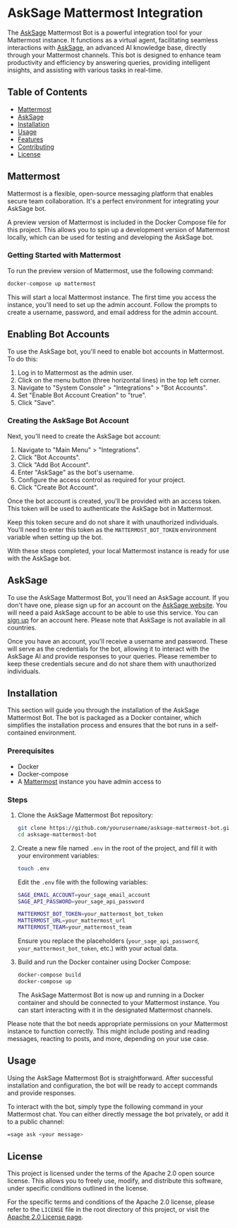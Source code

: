 # AskSage Mattermost Integration

The [AskSage](https://www.asksage.ai) Mattermost Bot is a powerful integration tool for your Mattermost instance. It functions as a virtual agent, facilitating seamless interactions with [AskSage](https://www.asksage.ai), an advanced AI knowledge base, directly through your Mattermost channels. This bot is designed to enhance team productivity and efficiency by answering queries, providing intelligent insights, and assisting with various tasks in real-time.

## Table of Contents

- [Mattermost](#mattermost)
- [AskSage](#asksage)
- [Installation](#installation)
- [Usage](#usage)
- [Features](#features)
- [Contributing](#contributing)
- [License](#license)

## Mattermost

Mattermost is a flexible, open-source messaging platform that enables secure team collaboration. It's a perfect environment for integrating your AskSage bot.

A preview version of Mattermost is included in the Docker Compose file for this project. This allows you to spin up a development version of Mattermost locally, which can be used for testing and developing the AskSage bot.

### Getting Started with Mattermost

To run the preview version of Mattermost, use the following command:

```bash
docker-compose up mattermost
```
This will start a local Mattermost instance. The first time you access the instance, you'll need to set up the admin account. Follow the prompts to create a username, password, and email address for the admin account.

## Enabling Bot Accounts
To use the AskSage bot, you'll need to enable bot accounts in Mattermost. To do this:

1. Log in to Mattermost as the admin user.
2. Click on the menu button (three horizontal lines) in the top left corner.
3. Navigate to "System Console" > "Integrations" > "Bot Accounts".
4. Set "Enable Bot Account Creation" to "true".
5. Click "Save".

### Creating the AskSage Bot Account

Next, you'll need to create the AskSage bot account:

1. Navigate to "Main Menu" > "Integrations".
2. Click "Bot Accounts".
3. Click "Add Bot Account".
4. Enter "AskSage" as the bot's username.
5. Configure the access control as required for your project.
6. Click "Create Bot Account".

Once the bot account is created, you'll be provided with an access token. This token will be used to authenticate the AskSage bot in Mattermost.

Keep this token secure and do not share it with unauthorized individuals. You'll need to enter this token as the `MATTERMOST_BOT_TOKEN` environment variable when setting up the bot.

With these steps completed, your local Mattermost instance is ready for use with the AskSage bot.

## AskSage
To use the AskSage Mattermost Bot, you'll need an AskSage account. If you don't have one, please sign up for an account on the [AskSage website](https://www.asksage.ai). You will need a paid AskSage account to be able to use this service. You can [sign up](https://chat.asksage.ai/register) for an account here. Please note that AskSage is not available in all countries. 

Once you have an account, you'll receive a username and password. These will serve as the credentials for the bot, allowing it to interact with the AskSage AI and provide responses to your queries. Please remember to keep these credentials secure and do not share them with unauthorized individuals.

## Installation

This section will guide you through the installation of the AskSage Mattermost Bot. The bot is packaged as a Docker container, which simplifies the installation process and ensures that the bot runs in a self-contained environment.

### Prerequisites

- Docker
- Docker-compose
- A [Mattermost](https://mattermost.com) instance you have admin access to

### Steps

1. Clone the AskSage Mattermost Bot repository:

    ```bash
    git clone https://github.com/yourusername/asksage-mattermost-bot.git
    cd asksage-mattermost-bot
    ```

2. Create a new file named `.env` in the root of the project, and fill it with your environment variables:

    ```bash
    touch .env
    ```

    Edit the `.env` file with the following variables:

    ```bash
    SAGE_EMAIL_ACCOUNT=your_sage_email_account
    SAGE_API_PASSWORD=your_sage_api_password
   
    MATTERMOST_BOT_TOKEN=your_mattermost_bot_token
    MATTERMOST_URL=your_mattermost_url
    MATTERMOST_TEAM=your_mattermost_team
    ```

    Ensure you replace the placeholders (`your_sage_api_password`, `your_mattermost_bot_token`, etc.) with your actual data.


3. Build and run the Docker container using Docker Compose:

    ```bash
    docker-compose build
    docker-compose up
    ```

    The AskSage Mattermost Bot is now up and running in a Docker container and should be connected to your Mattermost instance. You can start interacting with it in the designated Mattermost channels.

Please note that the bot needs appropriate permissions on your Mattermost instance to function correctly. This might include posting and reading messages, reacting to posts, and more, depending on your use case.


## Usage

Using the AskSage Mattermost Bot is straightforward. After successful installation and configuration, the bot will be ready to accept commands and provide responses.

To interact with the bot, simply type the following command in your Mattermost chat. You can either directly message the bot privately, or add it to a public channel:

```bash
=sage ask <your message>
```

## License

This project is licensed under the terms of the Apache 2.0 open source license. This allows you to freely use, modify, and distribute this software, under specific conditions outlined in the license.

For the specific terms and conditions of the Apache 2.0 license, please refer to the `LICENSE` file in the root directory of this project, or visit the [Apache 2.0 License page](http://www.apache.org/licenses/LICENSE-2.0).

